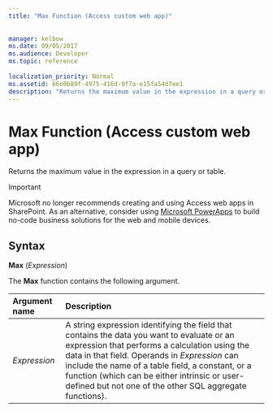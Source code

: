 ```yaml
---
title: "Max Function (Access custom web app)"
 
 
manager: kelbow
ms.date: 09/05/2017
ms.audience: Developer
ms.topic: reference
  
localization_priority: Normal
ms.assetid: b6e0b89f-4975-416d-9f7a-e15fa54d7ee1
description: "Returns the maximum value in the expression in a query or table."
---
```


# Max Function (Access custom web app)

Returns the maximum value in the expression in a query or table.
  
> [!IMPORTANT]
> Microsoft no longer recommends creating and using Access web apps in SharePoint. As an alternative, consider using [Microsoft PowerApps](https://powerapps.microsoft.com/en-us/) to build no-code business solutions for the web and mobile devices. 
  
## Syntax

 **Max** (*Expression*) 
  
The **Max** function contains the following argument. 
  
|**Argument name**|**Description**|
|:-----|:-----|
| *Expression*  <br/> |A string expression identifying the field that contains the data you want to evaluate or an expression that performs a calculation using the data in that field. Operands in  *Expression*  can include the name of a table field, a constant, or a function (which can be either intrinsic or user-defined but not one of the other SQL aggregate functions).  <br/> |
   

